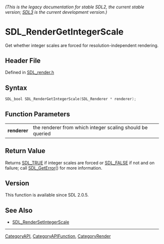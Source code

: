 ###### (This is the legacy documentation for stable SDL2, the current stable version; [SDL3](https://wiki.libsdl.org/SDL3/) is the current development version.)
# SDL_RenderGetIntegerScale

Get whether integer scales are forced for resolution-independent rendering.

## Header File

Defined in [SDL_render.h](https://github.com/libsdl-org/SDL/blob/SDL2/include/SDL_render.h)

## Syntax

```c
SDL_bool SDL_RenderGetIntegerScale(SDL_Renderer * renderer);

```

## Function Parameters

|                  |                                                           |
| ---------------- | --------------------------------------------------------- |
| **renderer**     | the renderer from which integer scaling should be queried |

## Return Value

Returns [SDL_TRUE](SDL_TRUE) if integer scales are forced or
[SDL_FALSE](SDL_FALSE) if not and on failure; call
[SDL_GetError](SDL_GetError)() for more information.

## Version

This function is available since SDL 2.0.5.

## See Also

- [SDL_RenderSetIntegerScale](SDL_RenderSetIntegerScale)

----
[CategoryAPI](CategoryAPI), [CategoryAPIFunction](CategoryAPIFunction), [CategoryRender](CategoryRender)


